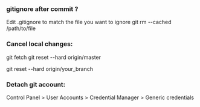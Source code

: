 ### gitignore after commit ?

Edit .gitignore to match the file you want to ignore
git rm --cached /path/to/file

### Cancel local changes:
git fetch
git reset --hard origin/master

git reset --hard origin/your_branch

### Detach git account:
Control Panel > User Accounts > Credential Manager > Generic credentials
